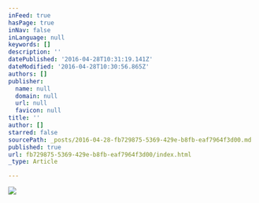 ```yaml
---
inFeed: true
hasPage: true
inNav: false
inLanguage: null
keywords: []
description: ''
datePublished: '2016-04-28T10:31:19.141Z'
dateModified: '2016-04-28T10:30:56.865Z'
authors: []
publisher:
  name: null
  domain: null
  url: null
  favicon: null
title: ''
author: []
starred: false
sourcePath: _posts/2016-04-28-fb729875-5369-429e-b8fb-eaf7964f3d00.md
published: true
url: fb729875-5369-429e-b8fb-eaf7964f3d00/index.html
_type: Article

---
```

![](https://the-grid-user-content.s3-us-west-2.amazonaws.com/c05ad506-4d5f-42d6-a6b8-58670158c815.jpg)